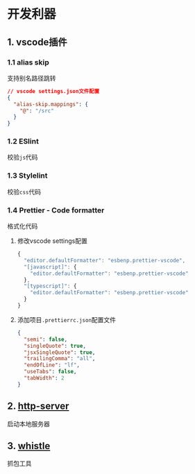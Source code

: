 # 开发利器
## 1. vscode插件
### 1.1 alias skip
支持别名路径跳转

```json
// vscode settings.json文件配置
{
  "alias-skip.mappings": {
    "@": "/src"
  }
}
```

### 1.2 ESlint
校验`js`代码

### 1.3 Stylelint
校验`css`代码

### 1.4 Prettier - Code formatter
格式化代码

1. 修改vscode settings配置
    ```javascript
    {
      "editor.defaultFormatter": "esbenp.prettier-vscode",
      "[javascript]": {
        "editor.defaultFormatter": "esbenp.prettier-vscode"
      },
      "[typescript]": {
        "editor.defaultFormatter": "esbenp.prettier-vscode"
      }
    }
    ```

2. 添加项目`.prettierrc.json`配置文件
    ```json
    {
      "semi": false,
      "singleQuote": true,
      "jsxSingleQuote": true,
      "trailingComma": "all",
      "endOfLine": "lf",
      "useTabs": false,
      "tabWidth": 2
    }
    ```

## 2. [http-server](https://www.npmjs.com/package/http-server)
启动本地服务器

## 3. [whistle](https://www.npmjs.com/package/whistle)
抓包工具